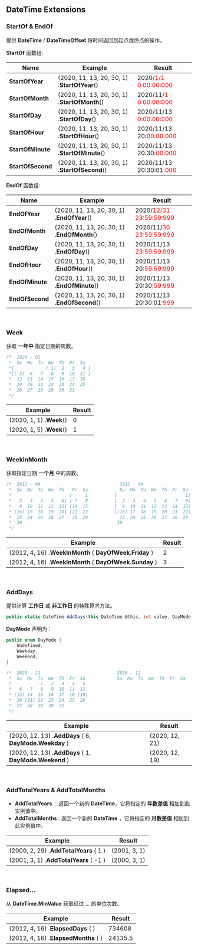 ## DateTime Extensions

### StartOf & EndOf

提供 **DateTime** / **DateTimeOffset** 将时间返回到起点或终点的操作。

**StartOf**  函数组:

| Name              | Example                                        | Result                                         |
| ----------------- | ---------------------------------------------- | ---------------------------------------------- |
| **StartOfYear**   | (2020, 11, 13, 20, 30, 1) .**StartOfYear**()   | 2020/<font color=red>1/1 0:00:00:000</font>    |
| **StartOfMonth**  | (2020, 11, 13, 20, 30, 1) .**StartOfMonth**()  | 2020/11/<font color=red>1 0:00:00:000</font>   |
| **StartOfDay**    | (2020, 11, 13, 20, 30, 1) .**StartOfDay**()    | 2020/11/13 <font color=red>0:00:00:000</font>  |
| **StartOfHour**   | (2020, 11, 13, 20, 30, 1) .**StartOfHour**()   | 2020/11/13 20:<font color=red>00:00:000</font> |
| **StartOfMinute** | (2020, 11, 13, 20, 30, 1) .**StartOfMinute**() | 2020/11/13 20:30:<font color=red>00:000</font> |
| **StartOfSecond** | (2020, 11, 13, 20, 30, 1) .**StartOfSecond**() | 2020/11/13 20:30:01:<font color=red>000</font> |

**EndOf**  函数组:

| Name            | Example                                      | Result                                         |
| --------------- | -------------------------------------------- | ---------------------------------------------- |
| **EndOfYear**   | (2020, 11, 13, 20, 30, 1) .**EndOfYear**()   | 2020/<font color=red>12/31 23:59:59:999</font> |
| **EndOfMonth**  | (2020, 11, 13, 20, 30, 1) .**EndOfMonth**()  | 2020/11/<font color=red>30 23:59:59:999</font> |
| **EndOfDay**    | (2020, 11, 13, 20, 30, 1) .**EndOfDay**()    | 2020/11/13 <font color=red>23:59:59:999</font> |
| **EndOfHour**   | (2020, 11, 13, 20, 30, 1) .**EndOfHour**()   | 2020/11/13 20:<font color=red>59:59:999</font> |
| **EndOfMinute** | (2020, 11, 13, 20, 30, 1) .**EndOfMinute**() | 2020/11/13 20:30:<font color=red>59:999</font> |
| **EndOfSecond** | (2020, 11, 13, 20, 30, 1) .**EndOfSecond**() | 2020/11/13 20:30:01:<font color=red>999</font> |

<br/>

### Week

获取 **一年中** 指定日期的周数。

```csharp
/*  2020 - 01
 *  Su  Mo  Tu  We  Th  Fr  Sa
 *[            ( 1)  2   3   4 ]
 *[( 5)  6   7   8   9  10  11 ]
 *  12  13  14  15  16  17  18
 *  19  20  21  22  23  24  25
 *  26  27  28  29  30  31
 */
```

| Example                  | Result |
| ------------------------ | ------ |
| (2020, 1, 1) .**Week**() | 0      |
| (2020, 1, 5) .**Week**() | 1      |

<br/>

### WeekInMonth

获取指定日期 **一个月** 中的周数。

```csharp
/*  2012 - 04                              2012 - 04
 *  Su  Mo  Tu  We  Th   Fr  Sa            Su  Mo  Tu  We  Th  Fr  Sa
 *                      [     1          [                          1]
 *   2   3   4   5   6] [ 7   8          [  2   3   4   5   6   7   8]
 *   9  10  11  12  13] [14  15          [  9  10  11  12  13  14  15]
 * (16) 17  18  19  20] [21  22          [(16) 17  18  19  20  21  22]
 *  23  24  25  26  27   28  29            23  24  25  26  27  28  29
 *  30                                    30
 */
```

| Example                                                 | Result |
| ------------------------------------------------------- | ------ |
| (2012, 4, 16) .**WeekInMonth** ( **DayOfWeek.Friday** ) | 2      |
| (2012, 4, 16) .**WeekInMonth** ( **DayOfWeek.Sunday** ) | 3      |

<br/>

### AddDays

提供计算 **工作日** 或 **非工作日** 的特殊算术方法。

```csharp
public static DateTime AddDays(this DateTime @this, int value, DayMode mode)
```

**DayMode** 声明为：

```csharp
public enum DayMode {
    Undefined,
    Weekday,
    Weekend,
}
```

```csharp
/*  2020 - 12                             2020 - 12
 *  Su  Mo  Tu  We  Th  Fr  Sa            Su  Mo  Tu  We  Th  Fr  Sa
 *           1   2   3   4   5
 *   6   7   8   9  10  11  12
 * (13) 14  15  16  17  18 [19]
 *  20 [21] 22  23  24  25  26
 *  27  28  29  30  31
 */
```

| Example                                                | Result         |
| ------------------------------------------------------ | -------------- |
| (2020, 12, 13) .**AddDays** ( 6, **DayMode.Weekday** ) | (2020, 12, 21) |
| (2020, 12, 13) .**AddDays** ( 1, **DayMode.Weekend** ) | (2020, 12, 19) |

<br/>

### AddTotalYears & AddTotalMonths

- **AddTotalYears** ：返回一个新的 **DateTime**，它将指定的 **年数差值** 相加到此实例值中。
- **AddTotalMonths** : 返回一个新的 **DateTime** ，它将指定的 **月数差值** 相加到此实例值中。

| Example                                | Result       |
| -------------------------------------- | ------------ |
| (2000, 2, 29) .**AddTotalYears** ( 1 ) | (2001, 3, 1) |
| (2001, 3, 1) .**AddTotalYears** ( -1 ) | (2000, 3, 1) |

<br/>

### Elapsed...

从 **DateTime.MinValue** 获取经过 ... 的单位次数。

| Example                              | Result  |
| ------------------------------------ | ------- |
| (2012, 4, 16) .**ElapsedDays** ( )   | 734608  |
| (2012, 4, 16) .**ElapsedMonths** ( ) | 24135.5 |

<br/>

